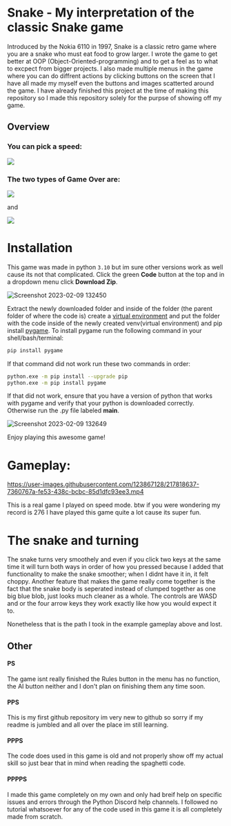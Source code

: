 # Snake - My interpretation of the classic Snake game 
Introduced by the Nokia 6110 in 1997, Snake is a classic retro game where you are a snake who must eat food to grow larger. I wrote the game to get better at OOP (Object-Oriented-programming) and to get a feel as to what to excpect from bigger projects. I also made multiple menus in the game where you can do diffrent actions by clicking buttons on the screen that I have all made my myself even the buttons and images scatterted around the game. I have already finished this project at the time of making this repository so I made this repository solely for the purpse of showing off my game.

## Overview
### You can pick a speed: 
![](https://media.giphy.com/media/TZnc5GzsOotcJw3pik/giphy.gif)

### The two types of Game Over are: 
![](https://media.giphy.com/media/1OS6sC6roMBzoAXhDQ/giphy.gif) 

and 

![](https://media.giphy.com/media/fGlr3jYb6EpcQawd3M/giphy.gif)

# Installation
This game was made in python `3.10` but im sure other versions work as well cause its not that complicated. Click the green **Code** button at the top and in a dropdown menu click **Download Zip**. 

![Screenshot 2023-02-09 132450](https://user-images.githubusercontent.com/123867128/217780099-05945c98-ba4d-424a-a674-9fa5240da280.png)

Extract the newly downloaded folder and inside of the folder (the parent folder of where the code is) create a [virtual environment](https://github.com/pypa/virtualenv) and put the folder with the code inside of the newly created venv(virtual environment) and pip install [pygame](https://github.com/pygame/). 
To install pygame run the following command in your shell/bash/terminal:
```bash
pip install pygame
```
If that command did not work run these two commands in order:
```bash
python.exe -m pip install --upgrade pip
python.exe -m pip install pygame
```
If that did not work, ensure that you have a version of python that works with pygame and verify that your python is downloaded correctly. Otherwise run the .py file labeled **main**. 

![Screenshot 2023-02-09 132649](https://user-images.githubusercontent.com/123867128/217780107-242b5d65-c1b3-455b-91a5-a55278303b14.png)

Enjoy playing this awesome game!

# Gameplay:

https://user-images.githubusercontent.com/123867128/217818637-7360767a-fe53-438c-bcbc-85d1dfc93ee3.mp4

This is a real game I played on speed mode. btw if you were wondering my record is 276 I have played this game quite a lot cause its super fun.

# The snake and turning
The snake turns very smoothely and even if you click two keys at the same time it will turn both ways in order of how you pressed because I added that functionality to make the snake smoother; when I didnt have it in, it felt choppy. Another feature that makes the game really come together is the fact that the snake body is seperated instead of clumped together as one big blue blob, just looks much cleaner as a whole. The controls are WASD and or the four arrow keys they work exactly like how you would expect it to.

Nonetheless that is the path I took in the example gameplay above and lost.
## Other
#### PS
The game isnt really finished the Rules button in the menu has no function, the AI button neither and I don't plan on finishing them any time soon.

#### PPS 
This is my first github repository im very new to github so sorry if my readme is jumbled and all over the place im still learning.

#### PPPS
The code does used in this game is old and not properly show off my actual skill so just bear that in mind when reading the spaghetti code.

#### PPPPS
I made this game completely on my own and only had breif help on specific issues and errors through the Python Discord help channels. I followed no tutorial whatsoever for any of the code used in this game it is all completely made from scratch.
